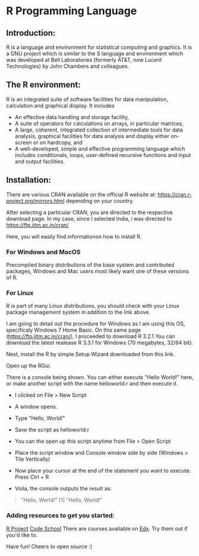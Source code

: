 # R Programming Language

## Introduction: 

R is a language and environment for statistical computing and graphics. It is a GNU project which is similar to the S language and environment which was developed at Bell Laboratories (formerly AT&T, now Lucent Technologies) by John Chambers and colleagues. 

## The R environment:

R is an integrated suite of software facilities for data manipulation, calculation and graphical display. It includes
* An effective data handling and storage facility,
* A suite of operators for calculations on arrays, in particular matrices,
* A large, coherent, integrated collection of intermediate tools for data analysis, graphical facilities for data analysis and display either on-screen or on hardcopy, and
* A well-developed, simple and effective programming language which includes conditionals, loops, user-defined recursive functions and input and output facilities.

## Installation:
There are various CRAN available on the official R website at: https://cran.r-project.org/mirrors.html depending on your country.

After selecting a particular CRAN, you are directed to the respective download page. In my case, since I selected India, i was directed to https://ftp.iitm.ac.in/cran/

Here, you will easily find informationon how to install R. 

### For Windows and MacOS
Precompiled binary distributions of the base system and contributed packages, Windows and Mac users most likely want one of these         versions of R.

### For Linux 
R is part of many Linux distributions, you should check with your Linux package management system in addition to the link above.
    
I am going to detail out the procedure for Windows as I am using this OS, specificaly Windows 7 Home Basic. On this same page (https://ftp.iitm.ac.in/cran/), I proceeded to download R 3.2.1
You can download the latest realease R 3.3.1 for Windows (70 megabytes, 32/64 bit).

Next, install the R by simple Setup Wizard downloaded from this link.

Open up the RGui. 

There is a console being shown. You can either execute "Hello World!" here, or make another script with the name helloworld.r and then execute it.

* I clicked on File > New Script 
* A window opens. 
* Type "Hello, World!"
* Save the script as helloworld.r

* You can the open up this script anytime from File > Open Script
* Place the script window and Console window side by side (Windows > Tile Vertically)
* Now place your cursor at the end of the statement you want to execute. Press Ctrl + R
* Voila, the console outputs the result as:
> "Hello, World!"
[1] "Hello, World!"

### Adding resources to get you started:
[R Project](https://www.r-project.org/)
[Code School](http://tryr.codeschool.com/)
There are courses available on [Edx](https://www.edx.org/). Try them out if you'd like to.

Have fun!
Cheers to open source :)
